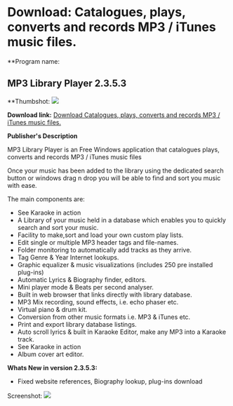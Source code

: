 # Download: Catalogues, plays, converts and records MP3 / iTunes music files.

**Program name: 

## MP3 Library Player 2.3.5.3

  
**Thumbshot: ![](http://www.freewarefiles.com/screenshot/mp3playerlibrary_md.jpg)   
  
**Download link:** [Download Catalogues, plays, converts and records MP3 / iTunes music files.](http://freewares.boysofts.com/MP3-Library-Player_program_58881.html)  
  


**Publisher's Description**  
  


MP3 Library Player is an Free Windows application that catalogues plays, converts and records MP3 / iTunes music files 

Once your music has been added to the library using the dedicated search button or windows drag n drop you will be able to find and sort you music with ease.

The main components are:

  * See Karaoke in action 
  * A Library of your music held in a database which enables you to quickly search and sort your music. 
  * Facility to make,sort and load your own custom play lists. 
  * Edit single or multiple MP3 header tags and file-names. 
  * Folder monitoring to automatically add tracks as they arrive. 
  * Tag Genre & Year Internet lookups. 
  * Graphic equalizer & music visualizations (includes 250 pre installed plug-ins) 
  * Automatic Lyrics & Biography finder, editors. 
  * Mini player mode & Beats per second analyser. 
  * Built in web browser that links directly with library database. 
  * MP3 Mix recording, sound effects, i.e. echo phaser etc. 
  * Virtual piano & drum kit. 
  * Conversion from other music formats i.e. MP3 & iTunes etc. 
  * Print and export library database listings. 
  * Auto scroll lyrics & built in Karaoke Editor, make any MP3 into a Karaoke track. 
  * See Karaoke in action 
  * Album cover art editor. 

**Whats New in version 2.3.5.3:**

  * Fixed website references, Biography lookup, plug-ins download 

  
  
Screenshot: ![](http://www.freewarefiles.com/screenshot/mp3playerlibrary.jpg)
